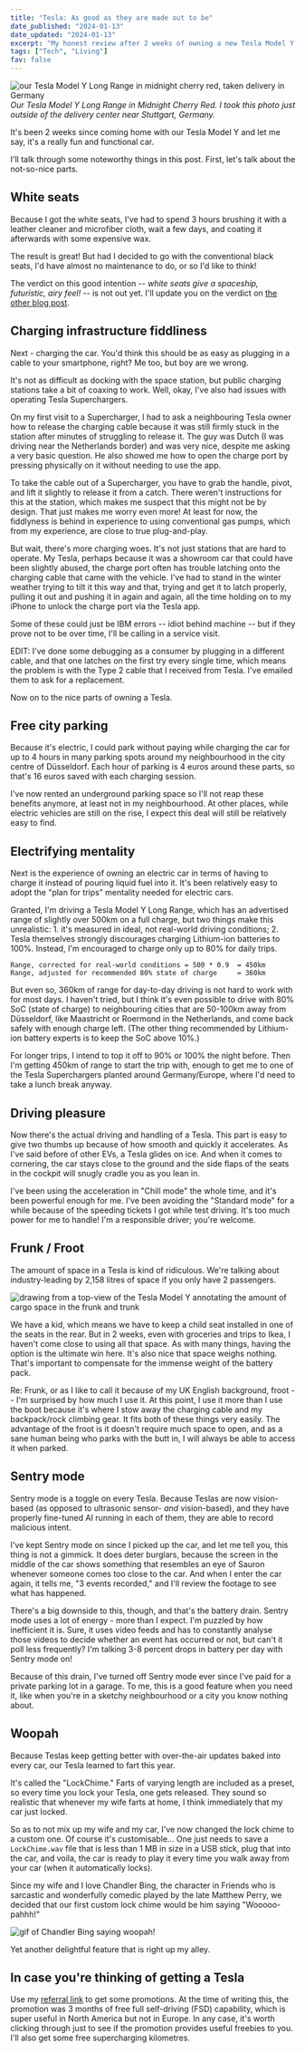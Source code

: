 ```yaml
---
title: "Tesla: As good as they are made out to be"
date_published: "2024-01-13"
date_updated: "2024-01-13"
excerpt: "My honest review after 2 weeks of owning a new Tesla Model Y Long Range."
tags: ["Tech", "Living"]
fav: false
---
```


![our Tesla Model Y Long Range in midnight cherry red, taken delivery in Germany](images/tesla-model-y-midnight-cherry-red.jpg)
_Our Tesla Model Y Long Range in Midnight Cherry Red. I took this photo just outside of the delivery center near Stuttgart, Germany._

It's been 2 weeks since coming home with our Tesla Model Y and let me say, it's a really fun and functional car.

I'll talk through some noteworthy things in this post. First, let's talk about the not-so-nice parts.

<!-- ## Not so nice -->

## White seats

Because I got the white seats, I've had to spend 3 hours brushing it with a leather cleaner and microfiber cloth, wait a few days, and coating it afterwards with some expensive wax.

The result is great! But had I decided to go with the conventional black seats, I'd have almost no maintenance to do, or so I'd like to think!

The verdict on this good intention -- _white seats give a spaceship, futuristic, airy feel!_ -- is not out yet. I'll update you on the verdict on [the other blog post](/white-tesla-interiors/).

## Charging infrastructure fiddliness

Next - charging the car. You'd think this should be as easy as plugging in a cable to your smartphone, right? Me too, but boy are we wrong.

It's not as difficult as docking with the space station, but public charging stations take a bit of coaxing to work. Well, okay, I've also had issues with operating Tesla Superchargers.

On my first visit to a Supercharger, I had to ask a neighbouring Tesla owner how to release the charging cable because it was still firmly stuck in the station after minutes of struggling to release it. The guy was Dutch (I was driving near the Netherlands border) and was very nice, despite me asking a very basic question. He also showed me how to open the charge port by pressing physically on it without needing to use the app.

To take the cable out of a Supercharger, you have to grab the handle, pivot, and lift it slightly to release it from a catch. There weren't instructions for this at the station, which makes me suspect that this might not be by design. That just makes me worry even more! At least for now, the fiddlyness is behind in experience to using conventional gas pumps, which from my experience, are close to true plug-and-play.

But wait, there's more charging woes. It's not just stations that are hard to operate. My Tesla, perhaps because it was a showroom car that could have been slightly abused, the charge port often has trouble latching onto the charging cable that came with the vehicle. I've had to stand in the winter weather trying to tilt it this way and that, trying and get it to latch properly, pulling it out and pushing it in again and again, all the time holding on to my iPhone to unlock the charge port via the Tesla app.

Some of these could just be IBM errors -- idiot behind machine -- but if they prove not to be over time, I'll be calling in a service visit.

EDIT: I've done some debugging as a consumer by plugging in a different cable, and that one latches on the first try every single time, which means the problem is with the Type 2 cable that I received from Tesla. I've emailed them to ask for a replacement.

<!-- ## Nice things -->

Now on to the nice parts of owning a Tesla.

## Free city parking

Because it's electric, I could park without paying while charging the car for up to 4 hours in many parking spots around my neighbourhood in the city centre of Düsseldorf. Each hour of parking is 4 euros around these parts, so that's 16 euros saved with each charging session.

I've now rented an underground parking space so I'll not reap these benefits anymore, at least not in my neighbourhood. At other places, while electric vehicles are still on the rise, I expect this deal will still be relatively easy to find.

## Electrifying mentality

Next is the experience of owning an electric car in terms of having to charge it instead of pouring liquid fuel into it. It's been relatively easy to adopt the "plan for trips" mentality needed for electric cars.

Granted, I'm driving a Tesla Model Y Long Range, which has an advertised range of slightly over 500km on a full charge, but two things make this unrealistic: 1. it's measured in ideal, not real-world driving conditions; 2. Tesla themselves strongly discourages charging Lithium-ion batteries to 100%. Instead, I'm encouraged to charge only up to 80% for daily trips.

```
Range, corrected for real-world conditions = 500 * 0.9  = 450km
Range, adjusted for recommended 80% state of charge     = 360km
```

But even so, 360km of range for day-to-day driving is not hard to work with for most days. I haven't tried, but I think it's even possible to drive with 80% SoC (state of charge) to neighbouring cities that are 50-100km away from Düsseldorf, like Maastricht or Roermond in the Netherlands, and come back safely with enough charge left. (The other thing recommended by Lithium-ion battery experts is to keep the SoC above 10%.)

For longer trips, I intend to top it off to 90% or 100% the night before. Then I'm getting 450km of range to start the trip with, enough to get me to one of the Tesla Superchargers planted around Germany/Europe, where I'd need to take a lunch break anyway.

## Driving pleasure

Now there's the actual driving and handling of a Tesla. This part is easy to give two thumbs up because of how smooth and quickly it accelerates. As I've said before of other EVs, a Tesla glides on ice. And when it comes to cornering, the car stays close to the ground and the side flaps of the seats in the cockpit will snugly cradle you as you lean in.

I've been using the acceleration in "Chill mode" the whole time, and it's been powerful enough for me. I've been avoiding the "Standard mode" for a while because of the speeding tickets I got while test driving. It's too much power for me to handle! I'm a responsible driver; you're welcome.

## Frunk / Froot

The amount of space in a Tesla is kind of ridiculous. We're talking about industry-leading by 2,158 litres of space if you only have 2 passengers.

![drawing from a top-view of the Tesla Model Y annotating the amount of cargo space in the frunk and trunk](images/tesla-model-y-cargo-space-drawing-nickang.png)

We have a kid, which means we have to keep a child seat installed in one of the seats in the rear. But in 2 weeks, even with groceries and trips to Ikea, I haven't come close to using all that space. As with many things, having the option is the ultimate win here. It's also nice that space weighs nothing. That's important to compensate for the immense weight of the battery pack.

Re: Frunk, or as I like to call it because of my UK English background, froot -- I'm surprised by how much I use it. At this point, I use it more than I use the boot because it's where I stow away the charging cable and my backpack/rock climbing gear. It fits both of these things very easily. The advantage of the froot is it doesn't require much space to open, and as a sane human being who parks with the butt in, I will always be able to access it when parked.

## Sentry mode

Sentry mode is a toggle on every Tesla. Because Teslas are now vision-based (as opposed to ultrasonic sensor- _and_ vision-based), and they have properly fine-tuned AI running in each of them, they are able to record malicious intent.

I've kept Sentry mode on since I picked up the car, and let me tell you, this thing is not a gimmick. It does deter burglars, because the screen in the middle of the car shows something that resembles an eye of Sauron whenever someone comes too close to the car. And when I enter the car again, it tells me, "3 events recorded," and I'll review the footage to see what has happened.

There's a big downside to this, though, and that's the battery drain. Sentry mode uses a lot of energy - more than I expect. I'm puzzled by how inefficient it is. Sure, it uses video feeds and has to constantly analyse those videos to decide whether an event has occurred or not, but can't it poll less frequently? I'm talking 3-8 percent drops in battery per day with Sentry mode on!

Because of this drain, I've turned off Sentry mode ever since I've paid for a private parking lot in a garage. To me, this is a good feature when you need it, like when you're in a sketchy neighbourhood or a city you know nothing about.

## Woopah

Because Teslas keep getting better with over-the-air updates baked into every car, our Tesla learned to fart this year.

It's called the "LockChime." Farts of varying length are included as a preset, so every time you lock your Tesla, one gets released. They sound so realistic that whenever my wife farts at home, I think immediately that my car just locked.

So as to not mix up my wife and my car, I've now changed the lock chime to a custom one. Of course it's customisable... One just needs to save a `LockChime.wav` file that is less than 1 MB in size in a USB stick, plug that into the car, and voila, the car is ready to play it every time you walk away from your car (when it automatically locks).

Since my wife and I love Chandler Bing, the character in Friends who is sarcastic and wonderfully comedic played by the late Matthew Perry, we decided that our first custom lock chime would be him saying "Wooooo-pahhh!"

![gif of Chandler Bing saying woopah!](images/woopah.gif)

Yet another delightful feature that is right up my alley.

## In case you're thinking of getting a Tesla

Use my [referral link](https://www.tesla.com/referral/nicholas360571) to get some promotions. At the time of writing this, the promotion was 3 months of free full self-driving (FSD) capability, which is super useful in North America but not in Europe. In any case, it's worth clicking through just to see if the promotion provides useful freebies to you. I'll also get some free supercharging kilometres.
